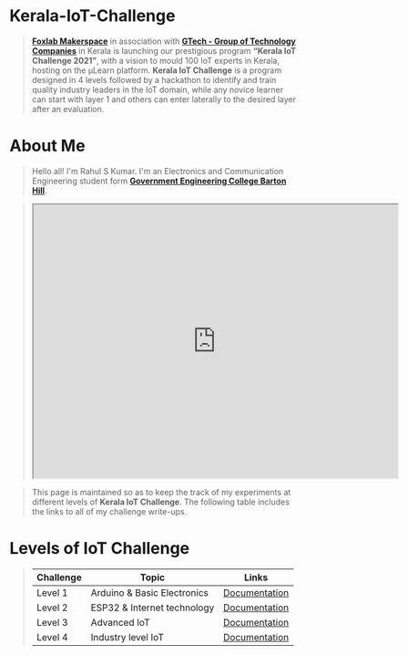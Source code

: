 # Kerala-IoT-Challenge

> [**Foxlab Makerspace**](https://www.facebook.com/foxlabmakerspace/) in association with [**GTech - Group of Technology Companies**](https://atfg.gtechindia.org/) in Kerala is launching our prestigious program **“Kerala IoT Challenge 2021”**, with a vision to mould 100 IoT experts in Kerala, hosting on the µLearn platform. **Kerala IoT Challenge** is a program designed in 4 levels followed by a hackathon to identify and train quality industry leaders in the IoT domain, while any novice learner can start with layer 1 and others can enter laterally to the desired layer after an evaluation.


# About Me
> Hello all! I'm Rahul S Kumar. I'm an Electronics and Communication Engineering student form [**Government Engineering College Barton Hill**](http://www.gecbh.ac.in/).

> <iframe src="https://drive.google.com/file/d/1YhFgeOg6rDPOChP5E89hsKezTPexxZ1d/preview" width="640" height="480" allow="autoplay"></iframe>

> This page is maintained so as to keep the track of my experiments at different levels of **Kerala IoT Challenge**. The following table includes the links to all of my challenge write-ups. 

# Levels of IoT Challenge

> | Challenge | Topic | Links |
> | --------- | ----- | ----- |
> | Level 1 | Arduino & Basic Electronics | [Documentation](https://rsk2002.github.io/Kerala-IoT-Challenge/Pages/page_1) |
> | Level 2 | ESP32 & Internet technology | [Documentation]() |
> | Level 3 | Advanced IoT | [Documentation]() | 
> | Level 4 | Industry level IoT | [Documentation]() | 
